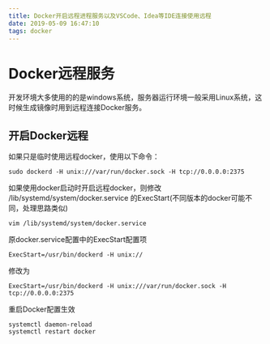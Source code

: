 ```yaml
---
title: Docker开启远程进程服务以及VSCode、Idea等IDE连接使用远程
date: 2019-05-09 16:47:10
tags: docker
---
```

# Docker远程服务

开发环境大多使用的的是windows系统，服务器运行环境一般采用Linux系统，这时候生成镜像时用到远程连接Docker服务。

## 开启Docker远程

如果只是临时使用远程docker，使用以下命令：

```
sudo dockerd -H unix:///var/run/docker.sock -H tcp://0.0.0.0:2375
```
如果使用docker启动时开启远程docker，则修改 /lib/systemd/system/docker.service 的ExecStart(不同版本的docker可能不同，处理思路类似)

```
vim /lib/systemd/system/docker.service
```

原docker.service配置中的ExecStart配置项

```
ExecStart=/usr/bin/dockerd -H unix://
```

修改为

```
ExecStart=/usr/bin/dockerd -H unix:///var/run/docker.sock -H tcp://0.0.0.0:2375
```
重启Docker配置生效

```
systemctl daemon-reload
systemctl restart docker
```
